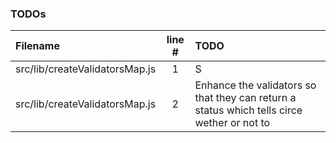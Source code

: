 ### TODOs
| Filename | line # | TODO
|:------|:------:|:------
| src/lib/createValidatorsMap.js | 1 | S
| src/lib/createValidatorsMap.js | 2 | Enhance the validators so that they can return a status which tells circe wether or not to
